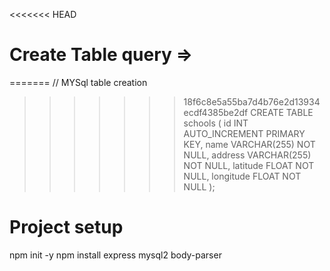 <<<<<<< HEAD
# Create Table query =>
=======
// MYSql table creation 
>>>>>>> 18f6c8e5a55ba7d4b76e2d13934ecdf4385be2df
CREATE TABLE schools (
    id INT AUTO_INCREMENT PRIMARY KEY,
    name VARCHAR(255) NOT NULL,
    address VARCHAR(255) NOT NULL,
    latitude FLOAT NOT NULL,
    longitude FLOAT NOT NULL
);

# Project setup
npm init -y
npm install express mysql2 body-parser
